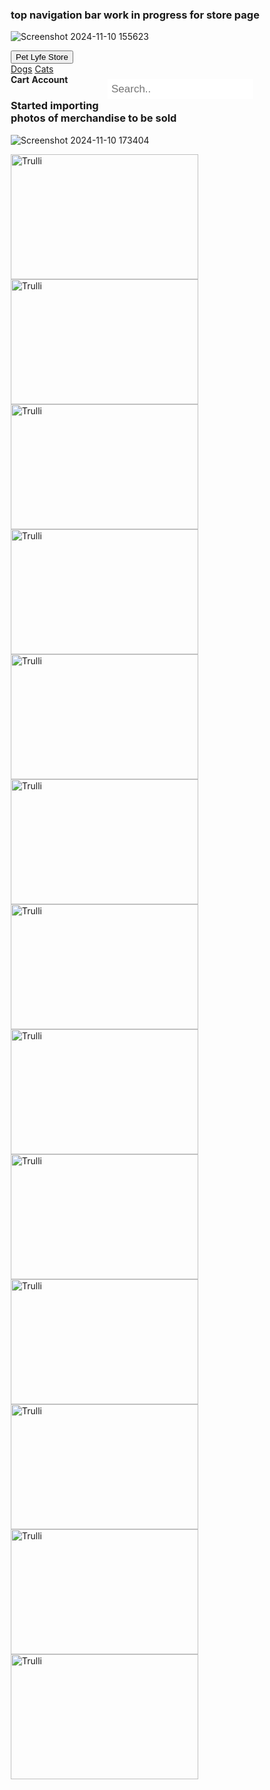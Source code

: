 ### top navigation bar work in progress for store page
![Screenshot 2024-11-10 155623](https://github.com/user-attachments/assets/9b93460e-5117-41a0-b6a2-079f33a97932)

<html>
<head>
<meta name="viewport" content="width=device-width, initial-scale=1">
<style>
* {box-sizing: border-box;}

body {
  margin: 0;
  font-family: Arial, Helvetica, sans-serif;
}

.topnav {
  overflow: hidden;
  background-color: purple;
}

.topnav a {
  float: left;
  display: block;
  color: yellow;
  text-align: center;
  padding: 14px 16px;
  text-decoration: none;
  font-size: 17px;
}

.active {
  background-color: purple;
  color: yellow;
}

.topnav .icon {
  display: none;
}

.dropdown {
  float: left;
  overflow: hidden;
}

.dropdown .dropbtn {
  font-size: 17px;    
  border: none;
  outline: none;
  color: Yellow;
  padding: 14px 16px;
  background-color: inherit;
  font-family: inherit;
  margin: 0;
}

.dropdown-content {
  display: none;
  position: absolute;
  background-color: #D3A9F2;
  min-width: 160px;
  box-shadow: 0px 8px 16px 0px rgba(0,0,0,0.2);
  z-index: 1;
}

.dropdown-content a {
  float: none;
  color: yellow;
  background-color: purple;
  padding: 12px 16px;
  text-decoration: none;
  display: block;
  text-align: left;
}

.topnav a:hover, .dropdown:hover .dropbtn {
  background-color: purple;
  color: yellow;
}

.dropdown-content a:hover {
  background-color: #D3A9F2;
  color: yellow;
}

.dropdown:hover .dropdown-content {
  display: block;
}

.topnav b {
  float: right;
  display: block;
  color: yellow;
  background-color: purple;
  text-align: center;
  padding: 14px 16px;
  text-decoration: none;
  font-size: 17px;
}

.topnav b:hover {
  background-color: #D3A9F2;
  color: yellow;
}

.topnav b.active {
  background-color: purple;
  color: yellow;
}
.topnav input[type=text] {
  float: right;
  padding: 6px;
  margin-top: 8px;
  margin-right: 16px;
  border: none;
  font-size: 17px;
}

@media screen and (max-width: 600px) {
  .topnav a, .topnav input[type=text] {
    float: none;
    display: block;
    text-align: left;
    width: 100%;
    margin: 0;
    padding: 14px;
  }
  
  .topnav input[type=text] {
    border: 1px solid #ccc;  
  }
}
</style>
</head>
<body>

<div class="topnav">
  <div class="dropdown">
    <button class="dropbtn">Pet Lyfe Store 
      <i class="fa fa-caret-down"></i>
    </button>
    <div class="dropdown-content">
      <a href="#">Dogs</a>
      <a href="#">Cats</a>
    </div>
  </div> 
  <b href="#cart">Cart</b>
  <b href="#account">Account</b>
  <input type="text" placeholder="Search..">
</div>

<html>
<body>

### Started importing photos of merchandise to be sold

![Screenshot 2024-11-10 173404](https://github.com/user-attachments/assets/efb4b543-d419-4053-93aa-91ab64c5a25a)


<img src="https://image.chewy.com/is/image/catalog/67364_MAIN._AC_SL1500_V1559847420_.jpg" alt="Trulli" width="300" height="200">

<img src="https://i5.walmartimages.com/asr/300cc7e6-52d7-4adf-95a7-972bd3cf37da_1.76d0930227d3961e5084acb86c209dad.jpeg" alt="Trulli" width="300" height="200">

<img src="https://s7d1.scene7.com/is/image/PETCO/2685824-Center-1" alt="Trulli" width="300" height="200">

<img src="https://ae01.alicdn.com/kf/HTB198Blzx9YBuNjy0Ffq6xIsVXao/Adjustable-Cat-Dog-Collar-Leash-Doggie-Lead-Harness-Chest-Back-Belt-Traction-Rope-Puppy-Walking-Leashes.jpg" alt="Trulli" width="300" height="200">

<img src="https://images-na.ssl-images-amazon.com/images/I/81hnjY5ePaL._AC_SL1500_.jpg" alt="Trulli" width="300" height="200">

<img src="https://i5.walmartimages.com/asr/cea12d1d-ea91-4958-9c1b-bba714560b10.5629ce606f716ddc2bba4b57eea4b9e2.jpeg" alt="Trulli" width="300" height="200">

<img src="https://image.chewy.com/is/image/catalog/190052_PT1._AC_SL1500_V1565040491_.jpg" alt="Trulli" width="300" height="200">

<img src="https://images-na.ssl-images-amazon.com/images/I/81lTlRgsosL._AC_SL1500_.jpg" alt="Trulli" width="300" height="200">

<img src="https://www.dogharnessleash.com/photo/ps26379848-highly_visible_3m_reflective_durable_soft_nylon_dog_collar.jpg" alt="Trulli" width="300" height="200">

<img src="https://s7d1.scene7.com/is/image/PETCO/1517201-center-1" alt="Trulli" width="300" height="200">

<img src="https://i5.walmartimages.com/asr/f1082c0d-1ff2-4275-90d9-13a1499851bf_1.8f228ef33c99df1d65551f55f5f248a1.jpeg?odnWidth=1000&odnHeight=1000&odnBg=ffffff" alt="Trulli" width="300" height="200">

<img src="https://i5.walmartimages.com/seo/CollarDirect-Rolled-Leather-Dog-Collar-for-Medium-Dogs-Brown_5cd2e963-e0e4-4612-8ea1-89def297ec24_1.64aa21ae0d300f42fb370fb9013d2648.jpeg" alt="Trulli" width="300" height="200">

<img src="https://i5.walmartimages.com/asr/cea12d1d-ea91-4958-9c1b-bba714560b10.5629ce606f716ddc2bba4b57eea4b9e2.jpeg" alt="Trulli" width="300" height="200">



</body>
</html>
